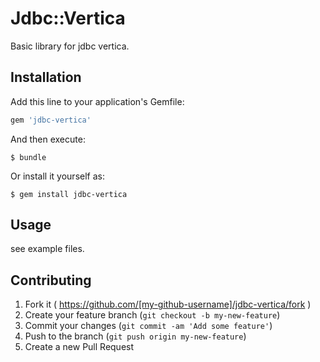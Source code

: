 # Jdbc::Vertica

Basic library for jdbc vertica.

## Installation

Add this line to your application's Gemfile:

```ruby
gem 'jdbc-vertica'
```

And then execute:

    $ bundle

Or install it yourself as:

    $ gem install jdbc-vertica

## Usage

see example files.

## Contributing

1. Fork it ( https://github.com/[my-github-username]/jdbc-vertica/fork )
2. Create your feature branch (`git checkout -b my-new-feature`)
3. Commit your changes (`git commit -am 'Add some feature'`)
4. Push to the branch (`git push origin my-new-feature`)
5. Create a new Pull Request
